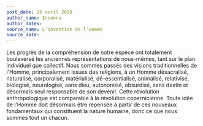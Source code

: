 ```yaml
---
post_date: 26 avril 2020
author_name: Inconnu
author_dates:
source_name: L'invention de l'Homme
source_date:
---
```


Les progrès de la compréhension de notre espèce ont totalement bouleversé les anciennes représentations de nous-mêmes, tant sur le plan individuel que collectif. Nous sommes passés des visions traditionnelles de l'Homme, principalement issues des religions, à un Homme désacralisé, naturalisé, corporalisé, matérialisé, dé-essentialisé, animalisé, relativisé, biologisé, neurologisé, sans dieu, autonomisé, absurdisé, sans destin et désormais seul responsable de son devenir. Cette révolution anthropologique est comparable à la révolution copernicienne. Toute idée de l’Homme doit désormais être repensée à partir de ces nouveaux fondamentaux qui constituent la nature humaine, donc ce que nous sommes tout un chacun.
